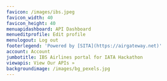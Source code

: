 ```yaml
---
favicon: /images/ibs.jpeg
favicon_width: 40
favicon_height: 40
menuapidashboard: API Dashboard
menueditprofile: Edit profile
menulogout: Log out
footerlegend: 'Powered by [SITA](https://airgateway.net)'
account: Account
jumbotitle: IBS Airlines portal for IATA Hackathon
viewapis: View Our APIs »
backgroundimage: /images/bg_pexels.jpg
---
```


